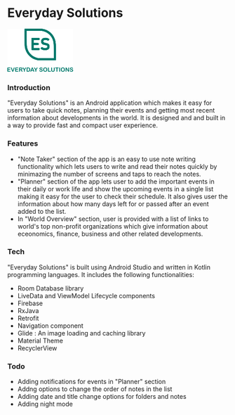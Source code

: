 # Everyday Solutions

[![](logo_image.png)](logo_image.png)

### Introduction
"Everyday Solutions" is an Android application which makes it easy for users to take quick notes, planning their events and getting most recent information about developments in the world. It is designed and and built in a way to provide fast and compact user experience. 

### Features
- "Note Taker" section of the app is an easy to use note writing functionality which lets users to write and read their notes quickly by minimazing the number of screens and taps to reach the notes.
- "Planner" section of the app lets user to add the important events in their daily or work life and show the upcoming events in a single list making it easy for the user to check their schedule. It also gives user the information about how many days left for or passed after an event added to the list. 
- In "World Overview" section, user is provided with a list of links to world's top non-profit organizations which give information about eceonomics, finance, business and other related developments. 

### Tech

"Everyday Solutions" is built using Android Studio and written in Kotlin programming languages. It includes the following functionalities:

* Room Database library
* LiveData and ViewModel Lifecycle components
* Firebase
* RxJava 
* Retrofit
* Navigation component
* Glide : An image loading and caching library
* Material Theme
* RecyclerView


### Todo
* Adding notifications for events in "Planner" section
* Addng options to change the order of notes in the list
* Adding date and title change options for folders and notes 
* Adding night mode
